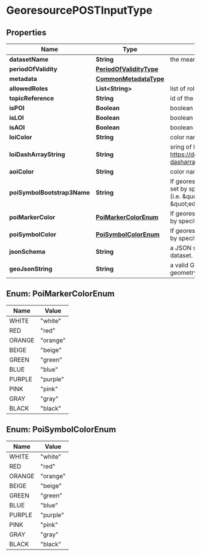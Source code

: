 
# GeoresourcePOSTInputType

## Properties
Name | Type | Description | Notes
------------ | ------------- | ------------- | -------------
**datasetName** | **String** | the meaningful name of the dataset | 
**periodOfValidity** | [**PeriodOfValidityType**](PeriodOfValidityType.md) |  | 
**metadata** | [**CommonMetadataType**](CommonMetadataType.md) |  | 
**allowedRoles** | **List&lt;String&gt;** | list of role identifiers that have read access rights for this dataset |  [optional]
**topicReference** | **String** | id of the last topic hierarchy entity |  [optional]
**isPOI** | **Boolean** | boolean value indicating if the dataset contains points of interest |  [optional]
**isLOI** | **Boolean** | boolean value indicating if the dataset contains lines of interest |  [optional]
**isAOI** | **Boolean** | boolean value indicating if the dataset contains areas of interest |  [optional]
**loiColor** | **String** | color name or color code (i.e. hex number) for lines of interest |  [optional]
**loiDashArrayString** | **String** | sring of line stroke dash array for lines of interest (e.g. 20,20; see https://developer.mozilla.org/de/docs/Web/SVG/Attribute/stroke-dasharray) |  [optional]
**aoiColor** | **String** | color name or color code (i.e. hex number) for areas of interest |  [optional]
**poiSymbolBootstrap3Name** | **String** | If georesource is a POI then custom POI marker symbol can be set by specifying the name of a Bootstrap 3 glyphicon symbol (i.e. \&quot;home\&quot; for a home symbol or \&quot;education\&quot; for a students hat symbol) |  [optional]
**poiMarkerColor** | [**PoiMarkerColorEnum**](#PoiMarkerColorEnum) | If georesource is a POI then custom POI marker color can be set by specifying one of the following color names |  [optional]
**poiSymbolColor** | [**PoiSymbolColorEnum**](#PoiSymbolColorEnum) | If georesource is a POI then custom POI symbol color can be set by specifying one of the following color names |  [optional]
**jsonSchema** | **String** | a JSON schema as string that defines the data model for this dataset. It can be used to validate the geoJsonString property. |  [optional]
**geoJsonString** | **String** | a valid GeoJSON string containing the features consisting of a geometry and properties specific to the dataset | 


<a name="PoiMarkerColorEnum"></a>
## Enum: PoiMarkerColorEnum
Name | Value
---- | -----
WHITE | &quot;white&quot;
RED | &quot;red&quot;
ORANGE | &quot;orange&quot;
BEIGE | &quot;beige&quot;
GREEN | &quot;green&quot;
BLUE | &quot;blue&quot;
PURPLE | &quot;purple&quot;
PINK | &quot;pink&quot;
GRAY | &quot;gray&quot;
BLACK | &quot;black&quot;


<a name="PoiSymbolColorEnum"></a>
## Enum: PoiSymbolColorEnum
Name | Value
---- | -----
WHITE | &quot;white&quot;
RED | &quot;red&quot;
ORANGE | &quot;orange&quot;
BEIGE | &quot;beige&quot;
GREEN | &quot;green&quot;
BLUE | &quot;blue&quot;
PURPLE | &quot;purple&quot;
PINK | &quot;pink&quot;
GRAY | &quot;gray&quot;
BLACK | &quot;black&quot;



